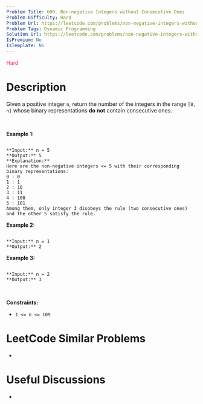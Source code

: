 ```yaml
---
Problem Title: 600. Non-negative Integers without Consecutive Ones
Problem Difficulty: Hard
Problem Url: https://leetcode.com/problems/non-negative-integers-without-consecutive-ones/
Problem Tags: Dynamic Programming
Solution Url: https://leetcode.com/problems/non-negative-integers-without-consecutive-ones/solution/
IsPremium: No
IsTemplate: No
---
```


<span style="color: rgb(233, 30, 99);">Hard</span>

# Description

Given a positive integer `n`, return the number of the integers in the range `[0, n]` whose binary representations **do not** contain consecutive ones.


 


**Example 1:**



```

**Input:** n = 5
**Output:** 5
**Explanation:**
Here are the non-negative integers <= 5 with their corresponding binary representations:
0 : 0
1 : 1
2 : 10
3 : 11
4 : 100
5 : 101
Among them, only integer 3 disobeys the rule (two consecutive ones) and the other 5 satisfy the rule. 

```

**Example 2:**



```

**Input:** n = 1
**Output:** 2

```

**Example 3:**



```

**Input:** n = 2
**Output:** 3

```

 


**Constraints:**


* `1 <= n <= 109`




# LeetCode Similar Problems

- []()

# Useful Discussions

- []()
